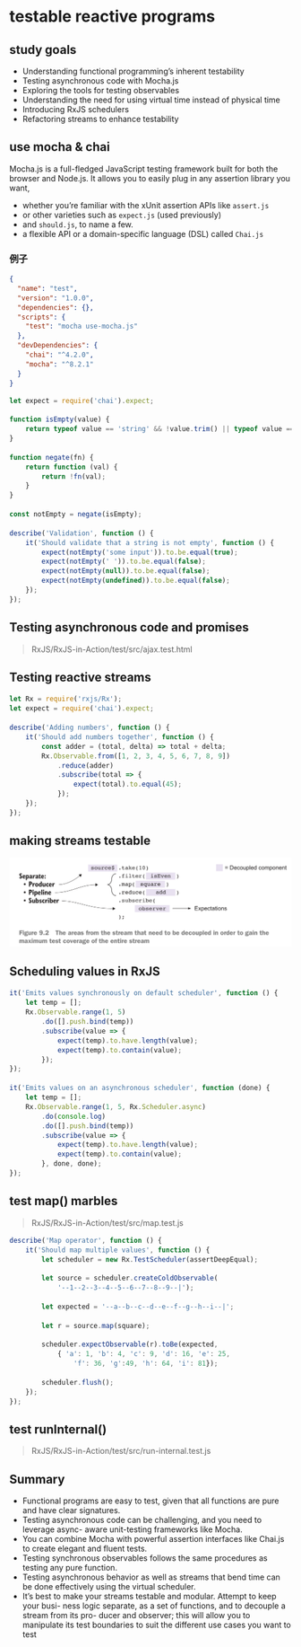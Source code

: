 # testable reactive programs

## study goals
- Understanding functional programming’s inherent testability
- Testing asynchronous code with Mocha.js
- Exploring the tools for testing observables
- Understanding the need for using virtual time instead of physical time
- Introducing RxJS schedulers
- Refactoring streams to enhance testability

## use mocha & chai

Mocha.js is a full-fledged JavaScript testing framework built for both the browser and
Node.js. It allows you to easily plug in any assertion library you want,
 - whether you’re familiar with the xUnit assertion APIs like `assert.js `
 - or other varieties such as `expect.js` (used previously) 
 - and `should.js`, to name a few.
 - a flexible API or a domain-specific language (DSL) called `Chai.js`

### 例子
```json
{
  "name": "test",
  "version": "1.0.0",
  "dependencies": {},
  "scripts": {
    "test": "mocha use-mocha.js"
  },
  "devDependencies": {
    "chai": "^4.2.0",
    "mocha": "^8.2.1"
  }
}
```
```js
let expect = require('chai').expect;

function isEmpty(value) {
    return typeof value == 'string' && !value.trim() || typeof value == 'undefined' || value === null;
}

function negate(fn) {
    return function (val) {
        return !fn(val);
    }
}

const notEmpty = negate(isEmpty);

describe('Validation', function () {
    it('Should validate that a string is not empty', function () {
        expect(notEmpty('some input')).to.be.equal(true);
        expect(notEmpty(' ')).to.be.equal(false);
        expect(notEmpty(null)).to.be.equal(false);
        expect(notEmpty(undefined)).to.be.equal(false);
    });
});
```

## Testing asynchronous code and promises
> RxJS/RxJS-in-Action/test/src/ajax.test.html

## Testing reactive streams
```js
let Rx = require('rxjs/Rx');
let expect = require('chai').expect;

describe('Adding numbers', function () {
    it('Should add numbers together', function () {
        const adder = (total, delta) => total + delta;
        Rx.Observable.from([1, 2, 3, 4, 5, 6, 7, 8, 9])
            .reduce(adder)
            .subscribe(total => {
                expect(total).to.equal(45);
            });
    });
});
```

## making streams testable
![](../assets/decouple-streams.png)

## Scheduling values in RxJS
```js
it('Emits values synchronously on default scheduler', function () {
    let temp = [];
    Rx.Observable.range(1, 5)
        .do([].push.bind(temp))
        .subscribe(value => {
            expect(temp).to.have.length(value);
            expect(temp).to.contain(value);
        });
});

it('Emits values on an asynchronous scheduler', function (done) {
    let temp = [];
    Rx.Observable.range(1, 5, Rx.Scheduler.async)
        .do(console.log)
        .do([].push.bind(temp))
        .subscribe(value => {
            expect(temp).to.have.length(value);
            expect(temp).to.contain(value);
        }, done, done);
});
```

## test map() marbles
> RxJS/RxJS-in-Action/test/src/map.test.js
```js
describe('Map operator', function () {
    it('Should map multiple values', function () {
        let scheduler = new Rx.TestScheduler(assertDeepEqual);

        let source = scheduler.createColdObservable(
            '--1--2--3--4--5--6--7--8--9--|');

        let expected = '--a--b--c--d--e--f--g--h--i--|';

        let r = source.map(square);

        scheduler.expectObservable(r).toBe(expected,
            { 'a': 1, 'b': 4, 'c': 9, 'd': 16, 'e': 25,
                'f': 36, 'g':49, 'h': 64, 'i': 81});

        scheduler.flush();
    });
});
```

## test runInternal()
> RxJS/RxJS-in-Action/test/src/run-internal.test.js

## Summary
- Functional programs are easy to test, given that all functions are pure and have
 clear signatures.
- Testing asynchronous code can be challenging, and you need to leverage async-
 aware unit-testing frameworks like Mocha.
- You can combine Mocha with powerful assertion interfaces like Chai.js to create
 elegant and fluent tests.
- Testing synchronous observables follows the same procedures as testing any
 pure function.
- Testing asynchronous behavior as well as streams that bend time can be done
 effectively using the virtual scheduler.
- It’s best to make your streams testable and modular. Attempt to keep your busi-
 ness logic separate, as a set of functions, and to decouple a stream from its pro-
 ducer and observer; this will allow you to manipulate its test boundaries to suit
 the different use cases you want to test